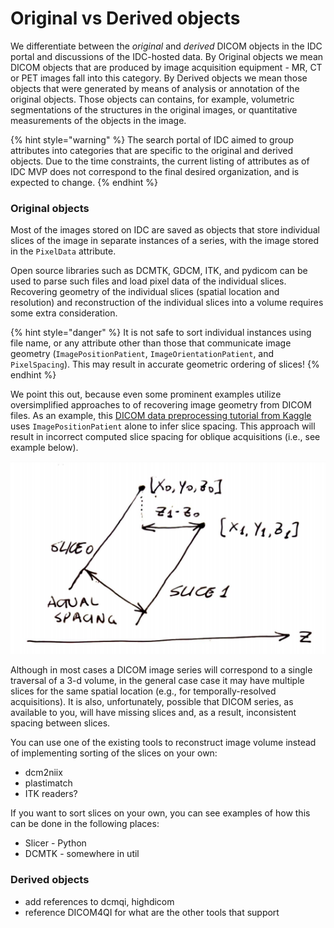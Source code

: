 # Original vs Derived objects

We differentiate between the _original_ and _derived_ DICOM objects in the IDC portal and discussions of the IDC-hosted data. By Original objects we mean DICOM objects that are produced by image acquisition equipment - MR, CT or PET images fall into this category. By Derived objects we mean those objects that were generated by means of analysis or annotation of the original objects. Those objects can contains, for example, volumetric segmentations of the structures in the original images, or quantitative measurements of the objects in the image.

{% hint style="warning" %}
The search portal of IDC aimed to group attributes into categories that are specific to the original and derived objects. Due to the time constraints, the current listing of attributes as of IDC MVP does not correspond to the final desired organization, and is expected to change.
{% endhint %}

### Original objects

Most of the images stored on IDC are saved as objects that store individual slices of the image in separate instances of a series, with the image stored in the `PixelData` attribute. 

Open source libraries such as DCMTK, GDCM, ITK, and pydicom can be used to parse such files and load pixel data of the individual slices. Recovering geometry of the individual slices \(spatial location and resolution\) and reconstruction of the individual slices into a volume requires some extra consideration.

{% hint style="danger" %}
It is not safe to sort individual instances using file name, or any attribute other than those that communicate image geometry \(`ImagePositionPatient`, `ImageOrientationPatient`, and `PixelSpacing`\). This may result in accurate geometric ordering of slices!
{% endhint %}

We point this out, because even some prominent examples utilize oversimplified approaches to of recovering image geometry from DICOM files. As an example, this [DICOM data preprocessing tutorial from Kaggle](https://www.kaggle.com/gzuidhof/full-preprocessing-tutorial) uses `ImagePositionPatient` alone to infer slice spacing. This approach will result in incorrect computed slice spacing for oblique acquisitions \(i.e., see example below\).

![Fallacy of using ImagePositionPatient\[2\] for calculating slice spacing](../.gitbook/assets/spacing_issue.png)

Although in most cases a DICOM image series will correspond to a single traversal of a 3-d volume, in the general case case it may have multiple slices for the same spatial location \(e.g., for temporally-resolved acquisitions\). It is also, unfortunately, possible that DICOM series, as available to you, will have missing slices and, as a result, inconsistent spacing between slices.

You can use one of the existing tools to reconstruct image volume instead of implementing sorting of the slices on your own:

* dcm2niix
* plastimatch
* ITK readers?

If you want to sort slices on your own, you can see examples of how this can be done in the following places:

* Slicer - Python
* DCMTK - somewhere in util

### Derived objects

* add references to dcmqi, highdicom
* reference DICOM4QI for what are the other tools that support





